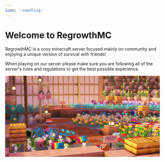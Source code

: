 ```yaml
---
icon: ':seedling:'
---
```


# Welcome to RegrowthMC
RegrowthMC is a cosy minecraft server focused mainly on community and enjoying a unique version of survival with friends!

When playing on our server please make sure you are following all of the server's rules and regulations to get the best possible experience.

![Regrowth's Pride Garden](/static/pride_garden.png)
